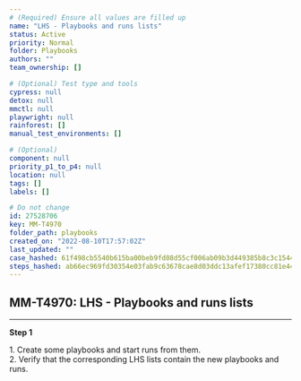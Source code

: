 ```yaml
---
# (Required) Ensure all values are filled up
name: "LHS - Playbooks and runs lists"
status: Active
priority: Normal
folder: Playbooks
authors: ""
team_ownership: []

# (Optional) Test type and tools
cypress: null
detox: null
mmctl: null
playwright: null
rainforest: []
manual_test_environments: []

# (Optional)
component: null
priority_p1_to_p4: null
location: null
tags: []
labels: []

# Do not change
id: 27528706
key: MM-T4970
folder_path: playbooks
created_on: "2022-08-10T17:57:02Z"
last_updated: ""
case_hashed: 61f498cb5540b615ba00beb9fd08d55cf006ab09b3d449385b8c3c1544e645fa2e1d5882b57da3f64d98f31b86e4a254
steps_hashed: ab66ec969fd30354e03fab9c63678cae8d03ddc13afef17380cc81e4474851db27a18e558e58616dd8c53f8aedde2e97
---
```


## MM-T4970: LHS - Playbooks and runs lists

---

**Step 1**

1\. Create some playbooks and start runs from them.\
2\. Verify that the corresponding LHS lists contain the new playbooks and runs.
